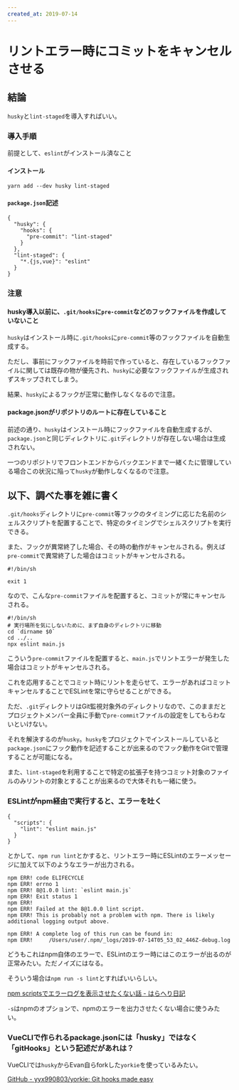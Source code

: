 ```yaml
---
created_at: 2019-07-14
---
```


# リントエラー時にコミットをキャンセルさせる

## 結論

`husky`と`lint-staged`を導入すればいい。

### 導入手順

前提として、`eslint`がインストール済なこと

#### インストール

```
yarn add --dev husky lint-staged
```

#### `package.json`記述

```
{
  "husky": {
    "hooks": {
      "pre-commit": "lint-staged"
    }
  },
  "lint-staged": {
    "*.{js,vue}": "eslint"
  }
}
```

### 注意

#### husky導入以前に、`.git/hooks`に`pre-commit`などのフックファイルを作成していないこと

`husky`はインストール時に`.git/hooks`に`pre-commit`等のフックファイルを自動生成する。

ただし、事前にフックファイルを時前で作っていると、存在しているフックファイルに関しては既存の物が優先され、`husky`に必要なフックファイルが生成されずスキップされてしまう。

結果、`husky`によるフックが正常に動作しなくなるので注意。

#### package.jsonがリポジトリのルートに存在していること

前述の通り、`husky`はインストール時にフックファイルを自動生成するが、`package.json`と同じディレクトリに`.git`ディレクトリが存在しない場合は生成されない。

一つのリポジトリでフロントエンドからバックエンドまで一緒くたに管理している場合この状況に陥って`husky`が動作しなくなるので注意。

## 以下、調べた事を雑に書く

`.git/hooks`ディレクトリに`pre-commit`等フックのタイミングに応じた名前のシェルスクリプトを配置することで、特定のタイミングでシェルスクリプトを実行できる。

また、フックが異常終了した場合、その時の動作がキャンセルされる。例えば`pre-commit`で異常終了した場合はコミットがキャンセルされる。

```
#!/bin/sh

exit 1
```

なので、こんな`pre-commit`ファイルを配置すると、コミットが常にキャンセルされる。

```
#!/bin/sh
# 実行場所を気にしないために、まず自身のディレクトリに移動
cd `dirname $0`
cd ../..
npx eslint main.js
```

こういう`pre-commit`ファイルを配置すると、`main.js`でリントエラーが発生した場合はコミットがキャンセルされる。

これを応用することでコミット時にリントを走らせて、エラーがあればコミットキャンセルすることでESLintを常に守らせることができる。

ただ、`.git`ディレクトリはGit監視対象外のディレクトリなので、このままだとプロジェクトメンバー全員に手動で`pre-commit`ファイルの設定をしてもらわないといけない。

それを解決するのが`husky`。`husky`をプロジェクトでインストールしていると`package.json`にフック動作を記述することが出来るのでフック動作をGitで管理することが可能になる。

また、`lint-staged`を利用することで特定の拡張子を持つコミット対象のファイルのみリントの対象とすることが出来るので大体それも一緒に使う。

### ESLintがnpm経由で実行すると、エラーを吐く

```
{
  "scripts": {
    "lint": "eslint main.js"
  }
}
```

とかして、`npm run lint`とかすると、リントエラー時にESLintのエラーメッセージに加えて以下のようなエラーが出力される。

```
npm ERR! code ELIFECYCLE
npm ERR! errno 1
npm ERR! 8@1.0.0 lint: `eslint main.js`
npm ERR! Exit status 1
npm ERR!
npm ERR! Failed at the 8@1.0.0 lint script.
npm ERR! This is probably not a problem with npm. There is likely additional logging output above.

npm ERR! A complete log of this run can be found in:
npm ERR!     /Users/user/.npm/_logs/2019-07-14T05_53_02_446Z-debug.log
```

どうもこれはnpm自体のエラーで、ESLintのエラー時にはこのエラーが出るのが正常みたい。ただノイズにはなる。

そういう場合は`npm run -s lint`とすればいいらしい。

[npm scriptsでエラーログを表示させたくない話 - はらへり日記](https://sota1235.hatenablog.com/entry/2016/08/06/210659)

`-s`はnpmのオプションで、npmのエラーを出力させたくない場合に使うみたい。

### VueCLIで作られるpackage.jsonには「husky」ではなく「gitHooks」という記述だがあれは？

VueCLIでは`husky`からEvan自らforkした`yorkie`を使っているみたい。

[GitHub - yyx990803/yorkie: Git hooks made easy](https://github.com/yyx990803/yorkie)
